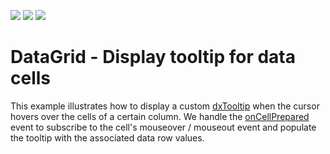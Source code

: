 <!-- default badges list -->
![](https://img.shields.io/endpoint?url=https://codecentral.devexpress.com/api/v1/VersionRange/213953876/19.1.6%2B)
[![](https://img.shields.io/badge/Open_in_DevExpress_Support_Center-FF7200?style=flat-square&logo=DevExpress&logoColor=white)](https://supportcenter.devexpress.com/ticket/details/T827766)
[![](https://img.shields.io/badge/📖_How_to_use_DevExpress_Examples-e9f6fc?style=flat-square)](https://docs.devexpress.com/GeneralInformation/403183)
<!-- default badges end -->
# DataGrid - Display tooltip for data cells

This example illustrates how to display a custom [dxTooltip](https://js.devexpress.com/Documentation/ApiReference/UI_Widgets/dxTooltip/) when the cursor hovers over the cells of a certain column. We handle the [onCellPrepared](https://js.devexpress.com/Documentation/ApiReference/UI_Widgets/dxDataGrid/Configuration/) event to subscribe to the cell's mouseover / mouseout event and populate the tooltip with the associated data row values.
